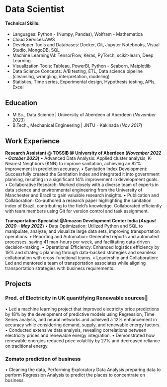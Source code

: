 # Data Scientist

#### Technical Skills: 
- Languages: Python - (Numpy, Pandas), Wolfram - Mathematica
- Cloud Services:AWS
- Developer Tools and Databases: Docker, Git, Jupyter Notebooks, Visual Studio, MongoDB, SQL
- Machine Learning/AI: TensorFlow, Keras, PyTorch, scikit-learn, Deep Learning
- Visualization Tools: Tableau, PowerBI, Python - Seaborn, Matplotlib
- Data Science Concepts: A/B testing, ETL, Data science pipeline (cleansing, wrangling, interpretation, modeling)
- Statistics, Time series, Experimental design, Hypothesis testing, APIs, Excel

## Education							       		
- M.Sc., Data Science	| University of Aberdeen at Aberdeen (_November 2023_)	 			        		
- B.Tech., Mechanical Engineering | JNTU - Kakinada (_Nov 2017_)

## Work Experience
**Research Assistant @ TOSSIB @ University of Aberdeen (_November 2022 - October 2023_)**
• Advanced Data Analysis: Applied cluster analysis, K-Nearest Neighbors (KNN) to improve sanitation, achieving an 82% improvement in prediction accuracy.
• Sanitation Index Development: Successfully created the Sanitation Index and integrated it into government planning, resulting in a significant 14% improvement in development goals.
• Collaborative Research: Worked closely with a diverse team of experts in data science and environmental engineering from the University of Manchester and Brazil to gain valuable research insights.
• Publication and Collaboration: Co-authored a research paper highlighting the sanitation index of Brazil, contributing to the field’s knowledge. Collaborated efficiently with team members using Git for version control and task assignment.


**Transportation Specialist @Amazon Development Center India (_August 2020 – May 2022_)**
• Data Optimization: Utilized Python and SQL to manipulate, analyze, and visualize large data sets, improving transportation operations.
• Reporting and Automation: Generated reports and automated processes, saving 41 man-hours per week, and facilitating data-driven decision-making.
• Operational Efficiency: Enhanced logistics efficiency by 19% and strategic planning through data-backed strategies and seamless collaboration with cross-functional teams.
• Leadership and Collaboration: Led and mentored a team of transportation associates while aligning transportation strategies with business requirements.

## Projects
### Pred. of Electricity in UK quantifying Renewable sources
• Led a machine learning project that improved electricity price predictions by 18% by the development of predictive models using
Regression, Time Series analysis, and neural networks and achieved a 12% enhancement in accuracy while considering demand,
supply, and renewable energy factors.
• Conducted extensive data analysis, revealing correlations between electricity prices and renewable energy integration.
• Demonstrated how renewable energies reduced price volatility by 27% and decreased reliance on traditional energy.

### Zomato prediction of business
• Cleaning the data, Performing Exploratory Data Analysis preparing data to perform Regression Analysis to predict the places to
concentrate on business.




